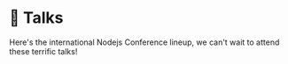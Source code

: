 🎤 Talks
=======

Here's the international Nodejs Conference lineup, we can't wait to attend these terrific talks!
